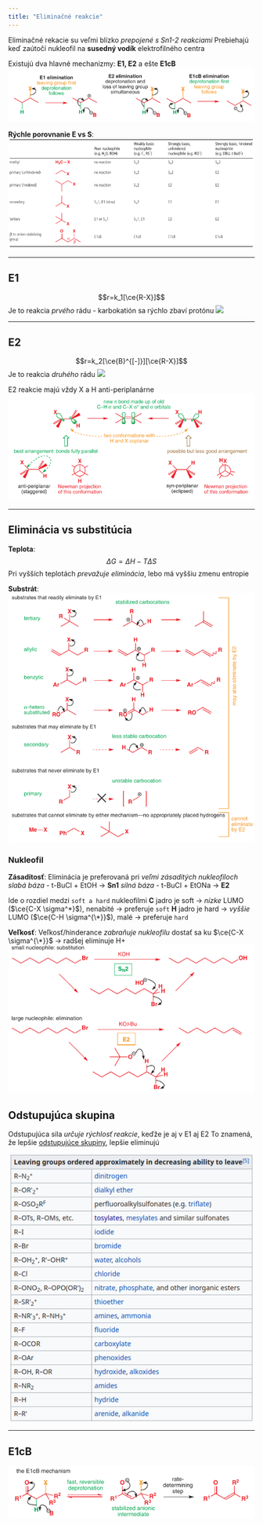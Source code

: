 ```yaml
---
title: "Eliminačné reakcie"
---
```


Eliminačné rekacie su veľmi blízko *prepojené s Sn1-2 reakciami*
Prebiehajú keď zaútočí nukleofil na **susedný vodík** elektrofilného centra

Existujú dva hlavné mechanizmy: $\textbf{E1, E2}$ a ešte $\textbf{E1cB}$
![](attachments/e1_e2_e1cb.png)

**Rýchle porovnanie E vs S**:
![](attachments/porovnanie_elim_vs_sub.png)

---

## E1
$$r=k_1[\ce{R-X}]$$
Je to reakcia *prvého* rádu - karbokatión sa rýchlo zbaví protónu
![](attachments/eliminácia_e1_mechanizmus.png)

---

## E2
$$r=k_2[\ce{B}^{[-]}][\ce{R-X}]$$
Je to reakcia *druhého* rádu 
![](attachments/eliminácia_e2_mechanizmus.png)

E2 reakcie majú vždy X a H anti-periplanárne
![](attachments/e2_reakcia_anti-periplanar.png)


---


## Eliminácia vs substitúcia
**Teplota**:
$$\Delta{G}=\Delta{H}-T\Delta{S}$$
Pri vyšších teplotách *prevažuje eliminácia*, lebo má vyššiu zmenu entropie

**Substrát**:
![](attachments/eliminácie_podľa_substrátu.png)

### Nukleofil
**Zásaditosť**:
Eliminácia je preferovaná pri *veľmi zásaditých nukleofiloch*
*slabá báza* - t-BuCl + EtOH -> $\textbf{Sn1}$
*silná báza* - t-BuCl + EtONa -> $\textbf{E2}$

Ide o rozdiel medzi `soft a hard` nukleofilmi
$\textbf{C}$ jadro je soft -> *nízke* LUMO ($\ce{C-X \sigma^*}$), nenabité -> preferuje `soft`
$\textbf{H}$ jadro je hard -> *vyššie* LUMO ($\ce{C-H \sigma^{\*}}$), malé -> preferuje `hard`

**Veľkosť**:
Veľkosť/hinderance *zabraňuje nukleofilu* dostať sa ku $\ce{C-X \sigma^{\*}}$
-> radšej eliminuje H+
![](attachments/eliminácia_vs_substitúcia_veľkosť_nukleofilu.png)

## Odstupujúca skupina
Odstupujúca sila *určuje rýchlosť reakcie*, keďže je aj v E1 aj E2
To znamená, že lepšie [odstupujúce skupiny](che/och/odstupujúce-skupiny.md), lepšie eliminujú

![](attachments/odstupujuce_skupiny_sila.png)

---

## E1cB
![](attachments/Pasted%20image%2020220819191237.png)